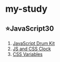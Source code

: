 # my-study

## ⭐JavaScript30
01. [JavaScript Drum Kit](https://aryeong.github.io/my-study/javascript/js-30/01-javascript-drum-kit/index-START.html)
02. [JS and CSS Clock](https://aryeong.github.io/my-study/javascript/js-30/02-js-and-css-clock/index-START.html)
03. [CSS Variables](https://aryeong.github.io/my-study/javascript/js-30/03-css-variables/index-START.html)
